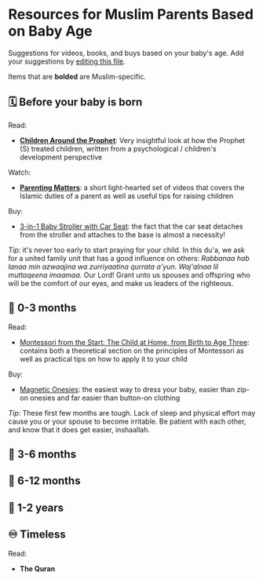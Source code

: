 # Resources for Muslim Parents Based on Baby Age

Suggestions for videos, books, and buys based on your baby's age. Add your suggestions by [editing this file](https://github.com/abidlabs/resources-for-muslim-parents/edit/main/README.md).

Items that are **bolded** are Muslim-specific.

## 🗓️ Before your baby is born

Read:
* **[Children Around the Prophet](https://www.amazon.com/Children-Around-Prophet-Muhammad-Companions/dp/1986793443)**: Very insightful look at how the Prophet (S) treated  children, written from a psychological / children's development perspective

Watch:
* **[Parenting Matters](https://online.alkauthar.org/courses/parenting-matters/)**: a short light-hearted set of videos that covers the Islamic duties of a parent as well as useful tips for raising children

Buy:
* [3-in-1 Baby Stroller with Car Seat](https://www.target.com/p/graco-modes-pramette-travel-system-with-snugride-infant-car-seat-britton/-/A-77407532#lnk=sametab): the fact that the car seat detaches from the stroller and attaches to the base is almost a necessity!

*Tip*: it's never too early to start praying for your child. In this du'a, we ask for a united family unit that has a good influence on others: *Rabbanaa hab lanaa min azwaajina wa zurriyaatina qurrata a'yun. Waj'alnaa lil muttaqeena imaamaa.* Our Lord! Grant unto us spouses and offspring who will be the comfort of our eyes, and make us leaders of the righteous.

## 👶 0-3 months

Read:
* [Montessori from the Start: The Child at Home, from Birth to Age Three](https://www.amazon.com/dp/0805211128/ref=cm_sw_r_cp_api_glt_fabc_G3FBH49K3WDSAJE0AZY2): contains both a theoretical section on the principles of Montessori as well as practical tips on how to apply it to your child

Buy:
* [Magnetic Onesies](https://magneticme.com/): the easiest way to dress your baby, easier than zip-on onesies and far easier than button-on clothing

*Tip*: These first few months are tough. Lack of sleep and physical effort may cause you or your spouse to become irritable. Be patient with each other, and know that it does get easier, inshaallah.

## 🍼 3-6 months

## 🧸 6-12 months

## 🧒 1-2 years


## ♾️ Timeless

Read:
* **The Quran**

